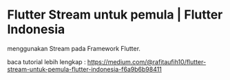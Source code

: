 # Flutter Stream untuk pemula | Flutter Indonesia

menggunakan Stream pada Framework Flutter.

baca tutorial lebih lengkap :
https://medium.com/@rafitaufih10/flutter-stream-untuk-pemula-flutter-indonesia-f6a9b6b98411
